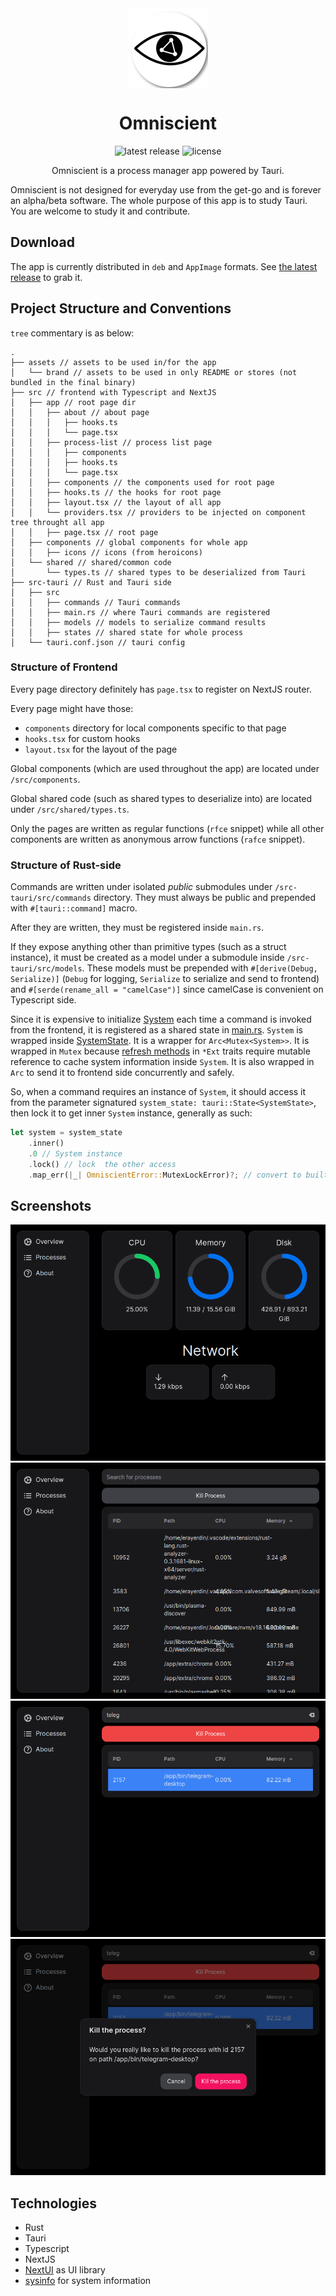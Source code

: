 <div align="center">
    <img src="assets/brand/logo.inkscape.svg" width="128" height="128" align="center" />
</div>

<h1 align="center">Omniscient</h1>

<div align="center">
    <img src="https://img.shields.io/github/v/tag/erayerdin/omniscient" alt="latest release" />
    <img src="https://img.shields.io/github/license/erayerdin/omniscient" alt="license" />
</div>

<p align="center">Omniscient is a process manager app powered by Tauri.</p>

Omniscient is not designed for everyday use from the get-go and is forever an alpha/beta software. The whole purpose of this app is to study Tauri. You are welcome to study it and contribute.

## Download

The app is currently distributed in `deb` and `AppImage` formats. See [the latest release](https://github.com/erayerdin/omniscient/releases/latest) to grab it.

## Project Structure and Conventions

`tree` commentary is as below:

```plain
.
├── assets // assets to be used in/for the app
│   └── brand // assets to be used in only README or stores (not bundled in the final binary)
├── src // frontend with Typescript and NextJS
│   ├── app // root page dir
│   │   ├── about // about page
│   │   │   ├── hooks.ts
│   │   │   └── page.tsx
│   │   ├── process-list // process list page
│   │   │   ├── components
│   │   │   ├── hooks.ts
│   │   │   └── page.tsx
│   │   ├── components // the components used for root page
│   │   ├── hooks.ts // the hooks for root page
│   │   ├── layout.tsx // the layout of all app
│   │   └── providers.tsx // providers to be injected on component tree throught all app
│   │   ├── page.tsx // root page
│   ├── components // global components for whole app
│   │   ├── icons // icons (from heroicons)
│   └── shared // shared/common code
│       └── types.ts // shared types to be deserialized from Tauri
├── src-tauri // Rust and Tauri side
│   ├── src
│   │   ├── commands // Tauri commands
│   │   ├── main.rs // where Tauri commands are registered
│   │   ├── models // models to serialize command results
│   │   ├── states // shared state for whole process
│   └── tauri.conf.json // tauri config
```

### Structure of Frontend

Every page directory definitely has `page.tsx` to register on NextJS router.

Every page might have those:

 - `components` directory for local components specific to that page
 - `hooks.tsx` for custom hooks
 - `layout.tsx` for the layout of the page

Global components (which are used throughout the app) are located under `/src/components`.

Global shared code (such as shared types to deserialize into) are located under `/src/shared/types.ts`.

Only the pages are written as regular functions (`rfce` snippet) while all other components are written as anonymous arrow functions (`rafce` snippet).

### Structure of Rust-side

Commands are written under isolated _public_ submodules under `/src-tauri/src/commands` directory. They must always be public and prepended with `#[tauri::command]` macro.

After they are written, they must be registered inside `main.rs`.

If they expose anything other than primitive types (such as a struct instance), it must be created as a model under a submodule inside `/src-tauri/src/models`. These models must be prepended with `#[derive(Debug, Serialize)]` (`Debug` for logging, `Serialize` to serialize and send to frontend) and `#[serde(rename_all = "camelCase")]` since camelCase is convenient on Typescript side.

Since it is expensive to initialize [System](https://docs.rs/sysinfo/latest/sysinfo/struct.System.html) each time a command is invoked from the frontend, it is registered as a shared state in [main.rs](https://github.com/erayerdin/omniscient/blob/e102bd20e38472729ef6c00b36c705820d5b29f9/src-tauri/src/main.rs#L21). `System` is wrapped inside [SystemState](https://github.com/erayerdin/omniscient/blob/0467feb7e541d601dbfd4cb56c65526deccdb58c/src-tauri/src/states/system.rs#L11). It is a wrapper for `Arc<Mutex<System>>`. It is wrapped in `Mutex` because [refresh methods](https://docs.rs/sysinfo/latest/sysinfo/struct.System.html?search=refresh) in `*Ext` traits require mutable reference to cache system information inside `System`. It is also wrapped in `Arc` to send it to frontend side concurrently and safely.

So, when a command requires an instance of `System`, it should access it from the parameter signatured `system_state: tauri::State<SystemState>`, then lock it to get inner `System` instance, generally as such:

```rust
let system = system_state
    .inner()
    .0 // System instance
    .lock() // lock  the other access
    .map_err(|_| OmniscientError::MutexLockError)?; // convert to built-in error
```

## Screenshots

![Screenshot 1](assets/brand/ss01.png)
![Screenshot 2](assets/brand/ss02.png)
![Screenshot 3](assets/brand/ss03.png)
![Screenshot 4](assets/brand/ss04.png)

## Technologies

 - Rust
 - Tauri
 - Typescript
 - NextJS
 - [NextUI](https://nextui.org/) as UI library
 - [sysinfo](https://docs.rs/sysinfo/) for system information